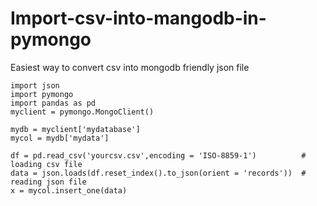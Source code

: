 # Import-csv-into-mangodb-in-pymongo
Easiest way to convert csv into mongodb friendly json file 

    import json
    import pymongo
    import pandas as pd
    myclient = pymongo.MongoClient()

    mydb = myclient['mydatabase']
    mycol = mydb['mydata']

    df = pd.read_csv('yourcsv.csv',encoding = 'ISO-8859-1')          # loading csv file
    data = json.loads(df.reset_index().to_json(orient = 'records'))  # reading json file 
    x = mycol.insert_one(data)
